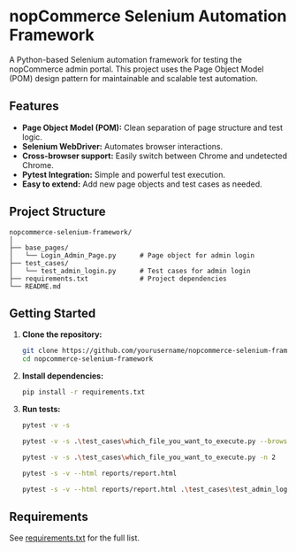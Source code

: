 # nopCommerce Selenium Automation Framework

A Python-based Selenium automation framework for testing the nopCommerce admin portal. This project uses the Page Object Model (POM) design pattern for maintainable and scalable test automation.

## Features

- **Page Object Model (POM):** Clean separation of page structure and test logic.
- **Selenium WebDriver:** Automates browser interactions.
- **Cross-browser support:** Easily switch between Chrome and undetected Chrome.
- **Pytest Integration:** Simple and powerful test execution.
- **Easy to extend:** Add new page objects and test cases as needed.

## Project Structure

```
nopcommerce-selenium-framework/
│
├── base_pages/
│   └── Login_Admin_Page.py      # Page object for admin login
├── test_cases/
│   └── test_admin_login.py      # Test cases for admin login
├── requirements.txt             # Project dependencies
└── README.md
```

## Getting Started

1. **Clone the repository:**
    ```sh
    git clone https://github.com/yourusername/nopcommerce-selenium-framework.git
    cd nopcommerce-selenium-framework
    ```

2. **Install dependencies:**
    ```sh
    pip install -r requirements.txt
    ```

3. **Run tests:**
    ```sh
    pytest -v -s
    ```

    ```sh
    pytest -v -s .\test_cases\which_file_you_want_to_execute.py --browser firefox
    ```
    

    <!-- run multiple tests -->
    ```sh
    pytest -v -s .\test_cases\which_file_you_want_to_execute.py -n 2
    ```

    <!-- to generate HTML reports -->
    ```sh
    pytest -s -v --html reports/report.html
    ```

    <!-- data driven testing -->
    ```sh
    pytest -s -v --html reports/report.html .\test_cases\test_admin_login_data_driven.py
    ```



## Requirements

See [requirements.txt](requirements.txt) for the full list.